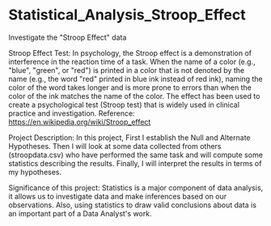 # Statistical_Analysis_Stroop_Effect
Investigate the "Stroop Effect" data

Stroop Effect Test: In psychology, the Stroop effect is a demonstration of interference in the reaction time of a task. When the name of a color (e.g., "blue", "green", or "red") is printed in a color that is not denoted by the name (e.g., the word "red" printed in blue ink instead of red ink), naming the color of the word takes longer and is more prone to errors than when the color of the ink matches the name of the color. The effect has been used to create a psychological test (Stroop test) that is widely used in clinical practice and investigation.
Reference: https://en.wikipedia.org/wiki/Stroop_effect

Project Description: In this project, First I establish the Null and Alternate Hypotheses. Then I will look at some data collected from others (stroopdata.csv) who have performed the same task and will compute some statistics describing the results.  Finally, I will interpret the results in terms of my hypotheses.

Significance of this project: Statistics is a major component of data analysis, it allows us to investigate data and make inferences based on our observations. Also, using statistics to draw valid conclusions about data is an important part of a Data Analyst's work. 

